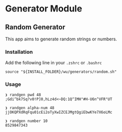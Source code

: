 # Generator Module

## Random Generator

This app aims to generate random strings or numbers.

### Installation

Add the following line in your `.zshrc` or `.bashrc` 

```shell
source "${INSTALL_FOLDER}/wu/generators/random.sh"
```

### Usage

```console         
❯ randgen pwd 48
;Gdi^bk7Sq?v0!P]0,hLz4d<~DQ:1Q^IMH"#H-U6n^VFR"UT
       
❯ randgen alpha-num 48
jjOKQPXdRqFqu01cEi2oTyXwIZCEJMgtQgiEbwKYe7X6oLMc
       
❯ randgen number 10   
8529847343
```